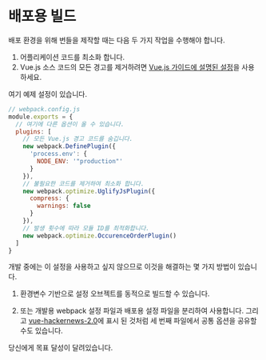 # 배포용 빌드

배포 환경을 위해 번들을 제작할 때는 다음 두 가지 작업을 수행해야 합니다.

1. 어플리케이션 코드를 최소화 합니다.
2. Vue.js 소스 코드의 모든 경고를 제거하려면 [Vue.js 가이드에 설명된 설정](https://vuejs.org/guide/deployment.html)을 사용하세요.

여기 예제 설정이 있습니다.

``` js
// webpack.config.js
module.exports = {
  // 여기에 다른 옵션이 올 수 있습니다.
  plugins: [
    // 모든 Vue.js 경고 코드를 숨깁니다.
    new webpack.DefinePlugin({
      'process.env': {
        NODE_ENV: '"production"'
      }
    }),
    // 불필요한 코드를 제거하여 최소화 합니다.
    new webpack.optimize.UglifyJsPlugin({
      compress: {
        warnings: false
      }
    }),
    // 발생 횟수에 따라 모듈 ID를 최적화합니다.
    new webpack.optimize.OccurenceOrderPlugin()
  ]
}
```

개발 중에는 이 설정을 사용하고 싶지 않으므로 이것을 해결하는 몇 가지 방법이 있습니다.

1. 환경변수 기반으로 설정 오브젝트를 동적으로 빌드할 수 있습니다.

2. 또는 개발용 webpack 설정 파일과 배포용 설정 파일을 분리하여 사용합니다. 그리고 [vue-hackernews-2.0](https://github.com/vuejs/vue-hackernews-2.0)에 표시 된 것처럼 세 번째 파일에서 공통 옵션을 공유할 수도 있습니다.

당신에게 목표 달성이 달려있습니다.
